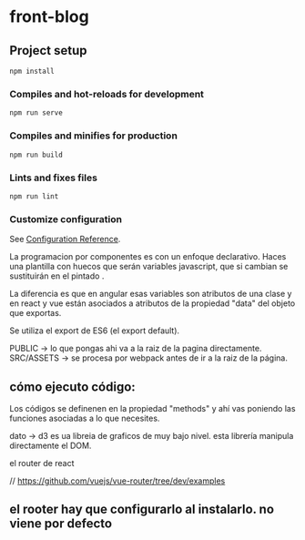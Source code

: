 # front-blog

## Project setup
```
npm install
```

### Compiles and hot-reloads for development
```
npm run serve
```

### Compiles and minifies for production
```
npm run build
```

### Lints and fixes files
```
npm run lint
```

### Customize configuration

See [Configuration Reference](https://cli.vuejs.org/config/).

La programacion por componentes es con un enfoque declarativo. 
Haces una plantilla con huecos que serán variables javascript, que si cambian se sustituirán en el pintado .

La diferencia es que en angular esas variables son atributos de una clase y en react y vue están asociados a atributos de la propiedad "data" del objeto que exportas.

Se utiliza el export de ES6 (el export default).

PUBLIC -> lo que pongas ahi va a la raiz de la pagina directamente.
SRC/ASSETS -> se procesa por webpack antes de ir a la raiz de la página.

## cómo ejecuto código:

Los códigos se definenen en la propiedad "methods" y ahí vas poniendo las funciones asociadas a lo que necesites. 

dato -> d3 es ua libreia de graficos de muy bajo nivel. esta librería manipula directamente el DOM.

el router de react

// https://github.com/vuejs/vue-router/tree/dev/examples

## el rooter hay que configurarlo al instalarlo. no viene por defecto